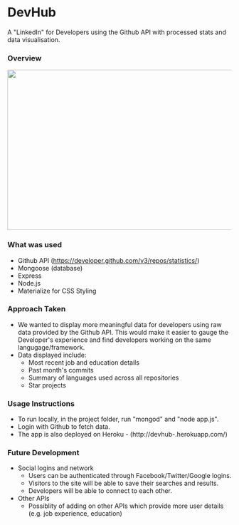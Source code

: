 # DevHub
A "LinkedIn" for Developers using the Github API with processed stats and data visualisation. 

### Overview

<img src="to_get_screenshot.png" width=600 height=360 >

### What was used
- Github API (https://developer.github.com/v3/repos/statistics/)
- Mongoose (database)
- Express
- Node.js
- Materialize for CSS Styling

### Approach Taken
- We wanted to display more meaningful data for developers using raw data provided by the Github API. This would make it easier to gauge the Developer's experience and find developers working on the same langugage/framework. 
- Data displayed include:
    - Most recent job and education details
    - Past month's commits
    - Summary of languages used across all repositories
    - Star projects


### Usage Instructions
- To run locally, in the project folder, run "mongod" and "node app.js".
- Login with Github to fetch data. 
- The app is also deployed on Heroku - (http://devhub-.herokuapp.com/)

### Future Development
- Social logins and network
    - Users can be authenticated through Facebook/Twitter/Google logins.
    - Visitors to the site will be able to save their searches and results. 
    - Developers will be able to connect to each other. 
- Other APIs
    - Possiblity of adding on other APIs which provide more user details (e.g. job experience, education)
